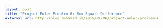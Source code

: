 ```yaml
---
layout: post
title: "Project Euler Problem 6: Sum Square Difference"
external_url: http://blog.mohamad.im/2015/09/06/project-euler-problem-6
---
```

